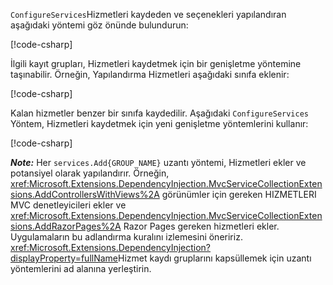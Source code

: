 <a name="csc"></a>

`ConfigureServices`Hizmetleri kaydeden ve seçenekleri yapılandıran aşağıdaki yöntemi göz önünde bulundurun:

[!code-csharp[](~/fundamentals/configuration/index/samples/3.x/ConfigSample/Startup2.cs?name=snippet)]

İlgili kayıt grupları, Hizmetleri kaydetmek için bir genişletme yöntemine taşınabilir. Örneğin, Yapılandırma Hizmetleri aşağıdaki sınıfa eklenir:

[!code-csharp[](~/fundamentals/configuration/index/samples/3.x/ConfigSample/Options/MyConfigServiceCollectionExtensions.cs)]

Kalan hizmetler benzer bir sınıfa kaydedilir. Aşağıdaki `ConfigureServices` Yöntem, Hizmetleri kaydetmek için yeni genişletme yöntemlerini kullanır:

[!code-csharp[](~/fundamentals/configuration/index/samples/3.x/ConfigSample/Startup4.cs?name=snippet)]

**_Note:_** Her `services.Add{GROUP_NAME}` uzantı yöntemi, Hizmetleri ekler ve potansiyel olarak yapılandırır. Örneğin, <xref:Microsoft.Extensions.DependencyInjection.MvcServiceCollectionExtensions.AddControllersWithViews%2A> görünümler için gereken HIZMETLERI MVC denetleyicileri ekler ve <xref:Microsoft.Extensions.DependencyInjection.MvcServiceCollectionExtensions.AddRazorPages%2A> Razor Pages gereken hizmetleri ekler. Uygulamaların bu adlandırma kuralını izlemesini öneririz. <xref:Microsoft.Extensions.DependencyInjection?displayProperty=fullName>Hizmet kaydı gruplarını kapsüllemek için uzantı yöntemlerini ad alanına yerleştirin.
